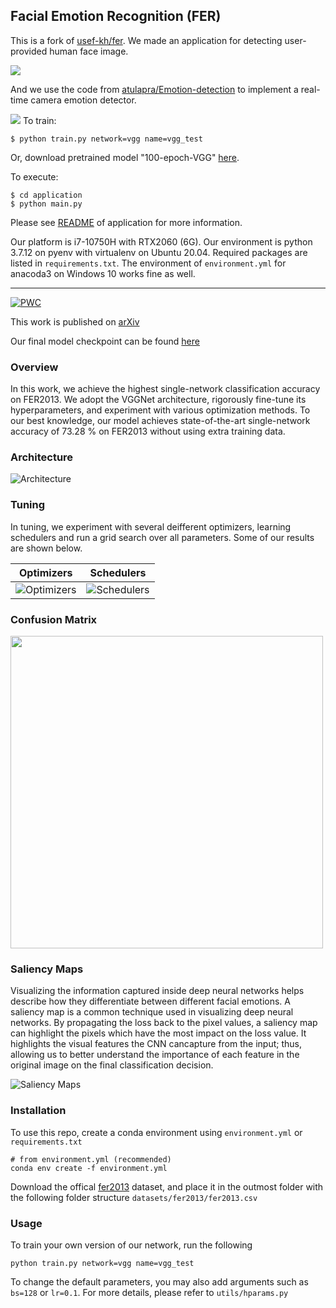 ## Facial Emotion Recognition (FER)

This is a fork of [usef-kh/fer](https://github.com/usef-kh/fer). We made an application for detecting user-provided human face image.

![](images/app1.png)

And we use the code from [atulapra/Emotion-detection](https://github.com/atulapra/Emotion-detection) to implement a real-time camera emotion detector.

![](images/app2.png)
To train:

```
$ python train.py network=vgg name=vgg_test
```

Or, download pretrained model "100-epoch-VGG" [here](https://github.com/blueskyson/fer/releases/tag/100-epoch-checkpoint).

To execute:

```
$ cd application
$ python main.py
```

Please see [README](./application/README.md) of application for more information.

Our platform is i7-10750H with RTX2060 (6G). Our environment is python 3.7.12 on pyenv with virtualenv on Ubuntu 20.04. Required packages are listed in `requirements.txt`. The environment of `environment.yml` for anacoda3 on Windows 10 works fine as well.

---

[![PWC](https://img.shields.io/endpoint.svg?url=https://paperswithcode.com/badge/facial-emotion-recognition-state-of-the-art/facial-expression-recognition-on-fer2013)](https://paperswithcode.com/sota/facial-expression-recognition-on-fer2013?p=facial-emotion-recognition-state-of-the-art)

This work is published on [arXiv](https://arxiv.org/abs/2105.03588)

Our final model checkpoint can be found [here](https://drive.google.com/file/d/1uXGMXRk09r1ZQGFFEcoKXLKZHuaXDtNT/view?usp=sharing)

### Overview
In this work, we achieve the highest single-network classification accuracy on FER2013. We adopt the VGGNet architecture, rigorously fine-tune its hyperparameters, and experiment with various optimization methods. To our best knowledge, our model achieves state-of-the-art single-network accuracy of 73.28 % on FER2013 without using extra training data.

### Architecture
![Architecture](images/architecture.jpeg)

### Tuning

In tuning, we experiment with several deifferent optimizers, learning schedulers and run a grid search over all parameters. Some of our results are shown below.

Optimizers            |  Schedulers
:-------------------------:|:-------------------------:
![Optimizers](images/optimizers.png)  |  ![Schedulers](images/schedulers.jpeg)

### Confusion Matrix
<img src="https://github.com/usef-kh/fer/blob/master/images/confusion%20matrix.jpeg" width="500">

### Saliency Maps
Visualizing the information captured inside deep neural networks helps describe how they differentiate between different facial emotions. A saliency map is a common technique used in visualizing deep neural networks. By propagating the loss back to the pixel values, a saliency map can highlight the pixels which have the most impact on the loss value. It highlights the visual features the CNN cancapture from the input; thus, allowing us to better understand the  importance of each feature in the original image on the final classification decision.

![Saliency Maps](images/saliency%20maps.jpeg)

### Installation
To use this repo, create a conda environment using `environment.yml` or `requirements.txt`

```
# from environment.yml (recommended)
conda env create -f environment.yml
```
Download the offical [fer2013](https://www.kaggle.com/c/challenges-in-representation-learning-facial-expression-recognition-challenge/data) dataset, and place it in the outmost folder with the following folder structure `datasets/fer2013/fer2013.csv`

### Usage

To train your own version of our network, run the following

```
python train.py network=vgg name=vgg_test
```
To change the default parameters, you may also add arguments such as `bs=128` or `lr=0.1`. For more details, please refer to `utils/hparams.py`
